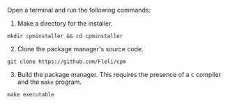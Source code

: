 
Open a terminal and run the following commands:

1. Make a directory for the installer.

`mkdir cpminstaller && cd cpminstaller`

2. Clone the package manager's source code.

`git clone https://github.com/Fleli/cpm`


3. Build the package manager. This requires the presence of a `C` compiler and the `make` program.

`make executable`